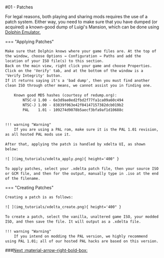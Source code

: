 #01 - Patches

For legal reasons, both playing and sharing mods requires the use of a patch system.
Either way, you need to make sure that you have dumped (or acquired) a known-good dump of Luigi's Mansion, which can be done using [Dolphin Emulator.](https://www.lbmwiki.net/tools/dolphin/)

=== "Applying Patches"
	
	Make sure that Dolphin knows where your game files are. At the top of the window, choose Options → Configuration → Paths and add the location of your ISO file(s) to this section.
	Back on the main view, right click your game and choose Properties.
	Click on the 'Verify' tab, and at the bottom of the window is a 'Verify Integrity' button.
	If it returns saying it's a 'bad dump', then you must find another clean ISO through other means, we cannot assist you in finding one.
	
		Known good MD5 hashes (courtesy of redump.org):
			NTSC-U 1.00 - 6e3d9ae0ed2fbd2f77fa1ca09a60c494
			NTSC-J 1.00 - 83839f063e42f04147157382dcb019b2
			PAL    1.01 - 109274d9078b5aecf3bfa9af1d10688c
		
	
	!!! warning "Warning"
		If you are using a PAL rom, make sure it is the PAL 1.01 revision, as all hosted PAL mods use it.
	
	After that, applying the patch is handled by xdelta UI, as shown below:
	
	![ ](img_tutorials/xdelta_apply.png){ height='400" }
	
	To apply patches, select your .xdelta patch file, then your source ISO or GCM file, and then for the output, manually type in .iso at the end of the filename.

=== "Creating Patches"

	Creating a patch is as follows:
	
	![ ](img_tutorials/xdelta_create.png){ height='400" }
	
	To create a patch, select the vanilla, unaltered game ISO, your modded ISO, and then save the file. It will output as a .xdelta file.
	
	!!! warning "Warning"
		If you intend on modding the PAL version, we highly recommend using PAL 1.01; all of our hosted PAL hacks are based on this version.
		
###[Next :material-arrow-right-bold-box:](02_Recommended_Tools.md)